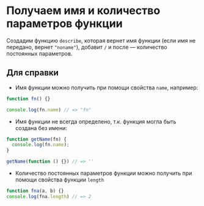 # Получаем имя и количество параметров функции
Создадим функцию `describe`, которая вернет имя функции (если имя не передано, вернет `"noname"`), добавит `/` и после — количество постоянных параметров.

## Для справки

 * Имя функции можно получить при помощи свойства `name`, например:

```js
function fn() {}

console.log(fn.name) // => "fn"
```
 * Имя функции не всегда определено, т.к. функция могла быть создана без имени:

```js
function getName(fn) {
  console.log(fn.name);
}

getName(function () {}) // => ''
```


 * Количество постоянных параметров функции можно получить при помощи свойства функции `length`

```js
function fna(a, b) {}
console.log(fna.length) // => 2
```
